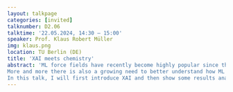 ```yaml
---
layout: talkpage
categories: [invited]
talknumber: D2.06
talktime: '22.05.2024, 14:30 – 15:00'
speaker: Prof. Klaus Robert Müller
img: klaus.png
location: TU Berlin (DE)
title: 'XAI meets chemistry'
abstract: 'ML force fields have recently become highly popular since they are considered a useful compromise between classical force fields (quick, less accurate) and DFT (slow, accurate).
More and more there is also a growing need to better understand how ML architectures reflect the underlying physics. For this the field XAI - explainable AI may provide the necessary methodology for furthering this understanding. 
In this talk, I will first introduce XAI and then show some results analyzing a number of common architectures for MLFFs and how much they actually reflect physical intuition. '
---
```

